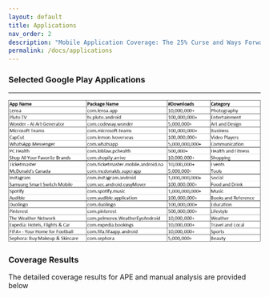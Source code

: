 ```yaml
---
layout: default
title: Applications
nav_order: 2
description: "Mobile Application Coverage: The 25% Curse and Ways Forward"
permalink: /docs/applications
---
```


### Selected Google Play Applications
---



![](/assets/images/apps.png)


### Coverage Results

The detailed coverage results for APE and manual analysis are provided below